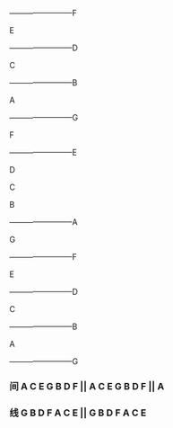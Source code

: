 ————————F

E

————————D

C

————————B

A

————————G

F

————————E

D

C

B

————————A

G

————————F

E

————————D

C

————————B

A

————————G

### 间 A C E G B D F || A C E G B D F || A

### 线 G B D F A C E || G B D F A C E
